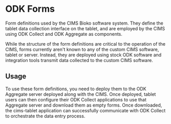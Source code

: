 # ODK Forms

Form definitions used by the CIMS Bioko software system. They define the tablet
data collection interface on the tablet, and are employed by the CIMS using ODK
Collect and ODK Aggregate as components.

While the structure of the form definitions are critical to the operation of the
CIMS, forms currently aren't known to any of the custom CIMS software, tablet or
server. Instead, they are deployed using stock ODK software and integration
tools transmit data collected to the custom CIMS software.


## Usage

To use these form definitions, you need to deploy them to the ODK Aggregate
server deployed along with the CIMS. Once deployed, tablet users can then
configure their ODK Collect applications to use that Aggregate server and
download them as empty forms. Once downloaded, the cims-tablet application can
successfully communicate with ODK Collect to orchestrate the data entry process.
